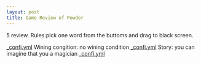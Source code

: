 ```yaml
---
layout: post
title: Game Review of Powder 
---
```


5 review.
Rules:pick one word from the buttoms and drag to black screen.

[_confi.yml](https://apf.mail.ru/cgi-bin/readmsg?id=14667863790000000709;0;1&af_preview=1&exif=1)
Wining congition: no wining condition
[_confi.yml](https://apf.mail.ru/cgi-bin/readmsg?id=14667863790000000709;0;2&af_preview=1&exif=1)
Story: you can imagine that you a magician
[_confi.yml](https://apf.mail.ru/cgi-bin/readmsg?id=14667863790000000709;0;3&af_preview=1&exif=1)
